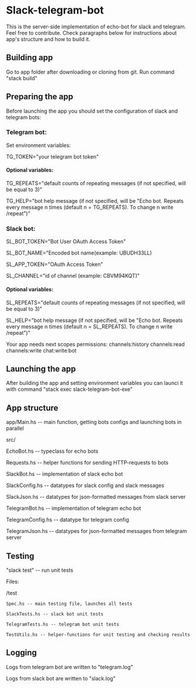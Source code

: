# Slack-telegram-bot
This is the server-side implementation of echo-bot for slack and telegram. Feel free to contribute. Check paragraphs below for instructions about app's structure and how to build it.

## Building app

Go to app folder after downloading or cloning from git. Run command "stack build"

## Preparing the app

Before launching the app you should set the configuration of slack and telegram bots:

### Telegram bot:

Set environment variables:

TG_TOKEN="your telegram bot token"

#### Optional variables:

TG_REPEATS="default counts of repeating messages (if not specified, will be equal to 3)"

TG_HELP="bot help message (if not specified, will be "Echo bot. Repeats every message n times (default n = TG_REPEATS). To change n write /repeat")"


### Slack bot:

SL_BOT_TOKEN="Bot User OAuth Access Token"

SL_BOT_NAME="Encoded bot name(example: UBUDH33LL)

SL_APP_TOKEN="OAuth Access Token"

SL_CHANNEL="id of channel (example: CBVM94KQT)"

#### Optional variables:

SL_REPEATS="default counts of repeating messages (if not specified, will be equal to 3)"

SL_HELP="bot help message (if not specified, will be "Echo bot. Repeats every message n times (default n = SL_REPEATS). To change n write /repeat")"

Your app needs next scopes permissions:
channels:history
channels:read
channels:write
chat:write:bot

## Launching the app

After building the app and setting environment variables you can launci it with command "stack exec slack-telegram-bot-exe"

## App structure

app/Main.hs -- main function, getting bots configs and launching bots in parallel

src/

  EchoBot.hs -- typeclass for echo bots

  Requests.hs -- helper functions for sending HTTP-requests to bots

  SlackBot.hs -- implementation of slack echo bot

  SlackConfig.hs -- datatypes for slack config and slack messages

  SlackJson.hs -- datatypes for json-formatted messages from slack server

  TelegramBot.hs -- implementation of telegram echo bot

  TelegramConfig.hs -- datatype for telegram config 

  TelegramJson.hs -- datatypes for json-formatted messages from telegram server

## Testing
"slack test" -- run unit tests

Files:

  /test

    Spec.hs -- main testing file, launches all tests

    SlackTests.hs -- slack bot unit tests

    TelegramTests.hs -- telegram bot unit tests

    TestUtils.hs -- helper-functions for unit testing and checking results


## Logging
Logs from telegram bot are written to "telegram.log"

Logs from slack bot are written to "slack.log"

